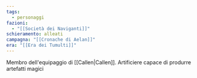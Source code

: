 ```yaml
---
tags:
  - personaggi
fazioni:
  - "[[Società dei Naviganti]]"
schieramento: alleati
campagna: "[[Cronache di Aelan]]"
era: "[[Era dei Tumulti]]"
---
```

Membro dell'equipaggio di [[Callen|Callen]]. Artificiere capace di produrre artefatti magici